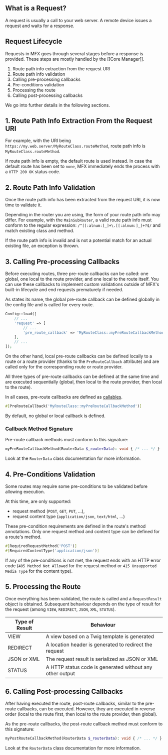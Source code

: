 ## What is a Request?

A request is usually a call to your web server. A remote device issues a request and waits for a response.

## Request Lifecycle

Requests in MFX goes through several stages before a response is provided. These steps are mostly handled by the [[Core Manager]].

1. Route path info extraction from the request URI
1. Route path info validation
1. Calling pre-processing callbacks
1. Pre-conditions validation
1. Processing the route
1. Calling post-processing callbacks

We go into further details in the following sections.

## 1. Route Path Info Extraction From the Request URI

For example, with the URI being `https://my.web.server/MyRouteClass.routeMethod`, route path info is `MyRouteClass.routeMethod`.

If route path info is empty, the default route is used instead. In case the default route has been set to `none`, MFX immediately ends the process with a `HTTP 200 OK` status code.

## 2. Route Path Info Validation

Once the route path info has been extracted from the request URI, it is now time to validate it.

Depending in the router you are using, the form of your route path info may differ. For example, with the `MainSubRouter`, a valid route path info must conform to the regular expression: `/^[[:alnum:]_]+\.[[:alnum:]_]+?$/` and match existing class and method.

If the route path info is invalid and is not a potential match for an actual existing file, an exception is thrown.

## 3. Calling Pre-processing Callbacks

Before executing routes, three pre-route callbacks can be called: one global, one local to the route provider, and one local to the route itself. You can use these callbacks to implement custom validations outside of MFX's built-in lifecycle and end requests prematurely if needed.

As states its name, the global pre-route callback can be defined globally in the config file and is called for every route.

```php
Config::load([
    // ...
    'request' => [
        // ...
        'pre_route_callback' => 'MyRouteClass::myPreRouteCallbackMethod'
    ],
    // ...
]);
```

On the other hand, local pre-route callbacks can be defined locally to a route or a route provider (thanks to the `PreRouteCallback` attribute) and are called only for the corresponding route or route provider.

All three types of pre-route callbacks can be defined at the same time and are executed sequentially (global, then local to the route provider, then local to the route).

In all cases, pre-route callbacks are defined as [callables](https://www.php.net/manual/en/language.types.callable.php).

```php
#[PreRouteCallback('MyRouteClass::myPreRouteCallbackMethod')]
```

By default, no global or local callback is defined.

### Callback Method Signature

Pre-route callback methods must conform to this signature:

```php
myPreRouteCallbackMethod(RouterData $_routerData): void { /* ... */ }
```

Look at the `RouterData` class documentation for more information.

## 4. Pre-Conditions Validation

Some routes may require some pre-conditions to be validated before allowing execution.

At this time, are only supported:

- request method (`POST`, `GET`, `PUT`, ...),
- request content type (`application/json`, `text/html`, ...)

These pre-condition requirements are defined in the route's method annotations. Only one request method and content type can be defined for a route's method.

```php
#[RequiredRequestMethod('POST')]
#[RequiredContentType('application/json')]
```

If any of the pre-conditions is not met, the request ends with an HTTP error code (`405 Method Not Allowed` for the request method or `415 Unsupported Media Type` for the content type).

## 5. Processing the Route

Once everything has been validated, the route is called and a `RequestResult` object is obtained. Subsequent behaviour depends on the type of result for the request (among `VIEW`, `REDIRECT`, `JSON`, `XML`, `STATUS`).

| Type of Result | Behaviour                                                |
| -------------- | -------------------------------------------------------- |
| VIEW           | A view based on a Twig template is generated             |
| REDIRECT       | A location header is generated to redirect the request   |
| JSON or XML    | The request result is serialized as JSON or XML          |
| STATUS         | A HTTP status code is generated without any other output |

## 6. Calling Post-processing Callbacks

After having executed the route, post-route callbacks, similar to the pre-route callbacks, can be executed. However, they are executed in reverse order (local to the route first, then local to the route provider, then global).

As the pre-route callbacks, the post-route callback method must conform to this signature:

```php
myPostRouteCallbackMethod(RouterData $_routerData): void { /* ... */ }
```

Look at the `RouterData` class documentation for more information.
